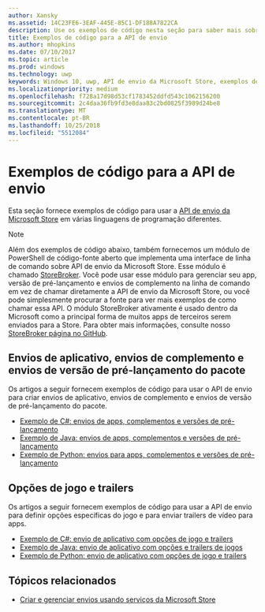 ```yaml
---
author: Xansky
ms.assetid: 14C23FE6-3EAF-445E-85C1-DF188A7822CA
description: Use os exemplos de código nesta seção para saber mais sobre como usar a API de envio da Microsoft Store.
title: Exemplos de código para a API de envio
ms.author: mhopkins
ms.date: 07/10/2017
ms.topic: article
ms.prod: windows
ms.technology: uwp
keywords: Windows 10, uwp, API de envio da Microsoft Store, exemplos de código
ms.localizationpriority: medium
ms.openlocfilehash: f728a17d98d53cf1783452ddfd543c1062156200
ms.sourcegitcommit: 2c4daa36fb9fd3e8daa83c2bd0825f3989d24be8
ms.translationtype: MT
ms.contentlocale: pt-BR
ms.lasthandoff: 10/25/2018
ms.locfileid: "5512084"
---
```

# <a name="code-examples-for-the-submission-api"></a>Exemplos de código para a API de envio

Esta seção fornece exemplos de código para usar a [API de envio da Microsoft Store](create-and-manage-submissions-using-windows-store-services.md) em várias linguagens de programação diferentes.

> [!NOTE]
> Além dos exemplos de código abaixo, também fornecemos um módulo de PowerShell de código-fonte aberto que implementa uma interface de linha de comando sobre API de envio da Microsoft Store. Esse módulo é chamado [StoreBroker](https://aka.ms/storebroker). Você pode usar esse módulo para gerenciar seu app, versão de pré-lançamento e envios de complemento na linha de comando em vez de chamar diretamente a API de envio da Microsoft Store, ou você pode simplesmente procurar a fonte para ver mais exemplos de como chamar essa API. O módulo StoreBroker ativamente é usado dentro da Microsoft como a principal forma de muitos apps de terceiros serem enviados para a Store. Para obter mais informações, consulte nosso [StoreBroker página no GitHub](https://aka.ms/storebroker).

## <a name="app-submissions-add-on-submissions-and-package-flight-submissions"></a>Envios de aplicativo, envios de complemento e envios de versão de pré-lançamento do pacote

Os artigos a seguir fornecem exemplos de código para usar o API de envio para criar envios de aplicativo, envios de complemento e envios de versão de pré-lançamento do pacote.

* [Exemplo de C#: envios de apps, complementos e versões de pré-lançamento](csharp-code-examples-for-the-windows-store-submission-api.md)
* [Exemplo de Java: envios de apps, complementos e versões de pré-lançamento](java-code-examples-for-the-windows-store-submission-api.md)
* [Exemplo de Python: envios para apps, complementos e versões de pré-lançamento](python-code-examples-for-the-windows-store-submission-api.md)

## <a name="game-options-and-trailers"></a>Opções de jogo e trailers

Os artigos a seguir fornecem exemplos de código para usar a API de envio para definir opções específicas do jogo e para enviar trailers de vídeo para apps.

* [Exemplo de C#: envio de aplicativo com opções de jogo e trailers](csharp-code-examples-for-submissions-game-options-and-trailers.md)
* [Exemplo de Java: envio de aplicativo com opções e trailers de jogos](java-code-examples-for-submissions-game-options-and-trailers.md)
* [Exemplo de Python: envio de aplicativo com opções de jogo e trailers](python-code-examples-for-submissions-game-options-and-trailers.md)

## <a name="related-topics"></a>Tópicos relacionados

* [Criar e gerenciar envios usando serviços da Microsoft Store](create-and-manage-submissions-using-windows-store-services.md)
